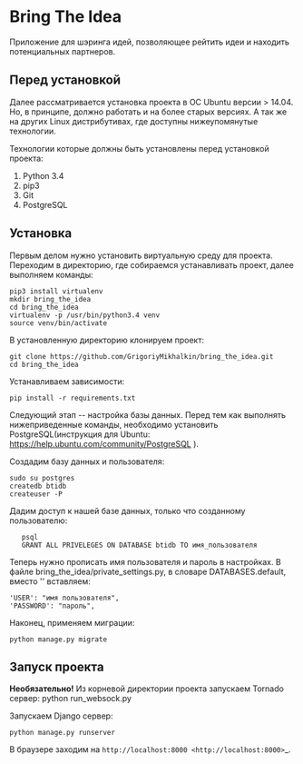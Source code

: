 # Bring The Idea

Приложение для шэринга идей, позволяющее рейтить идеи и находить потенциальных партнеров.

## Перед установкой

Далее рассматривается установка проекта в ОС Ubuntu версии > 14.04. Но, в принципе, должно работать и на более старых версиях. А так же на других Linux дистрибутивах, где доступны нижеупомянутые технологии.

Технологии которые должны быть установлены перед установкой проекта:

1. Python 3.4
2. pip3
3. Git
4. PostgreSQL

## Установка

Первым делом нужно установить виртуальную среду для проекта. Переходим в директорию, где собираемся устанавливать проект, далее выполняем команды:

    pip3 install virtualenv
    mkdir bring_the_idea
    cd bring_the_idea
    virtualenv -p /usr/bin/python3.4 venv
    source venv/bin/activate

В установленную директорию клонируем проект:

    git clone https://github.com/GrigoriyMikhalkin/bring_the_idea.git
    cd bring_the_idea

Устанавливаем зависимости:

    pip install -r requirements.txt

Следующий этап -- настройка базы данных. Перед тем как выполнять нижеприведенные команды, необходимо установить PostgreSQL(инструкция для Ubuntu: https://help.ubuntu.com/community/PostgreSQL ).

Создадим базу данных и пользователя:

    sudo su postgres
    createdb btidb
    createuser -P

Дадим доступ к нашей базе данных, только что созданному пользователю:

       psql
       GRANT ALL PRIVELEGES ON DATABASE btidb TO имя_пользователя

Теперь нужно прописать имя пользователя и пароль в настройках. В файле bring_the_idea/private_settings.py, в словаре DATABASES.default, вместо '' вставляем:

    'USER': "имя пользователя",
    'PASSWORD': "пароль",

Наконец, применяем миграции:

    python manage.py migrate

## Запуск проекта

**Необязательно!** Из корневой директории проекта запускаем Tornado сервер:
    python run_websock.py

Запускаем Django сервер:

    python manage.py runserver

В браузере заходим на `http://localhost:8000
<http://localhost:8000>`_.